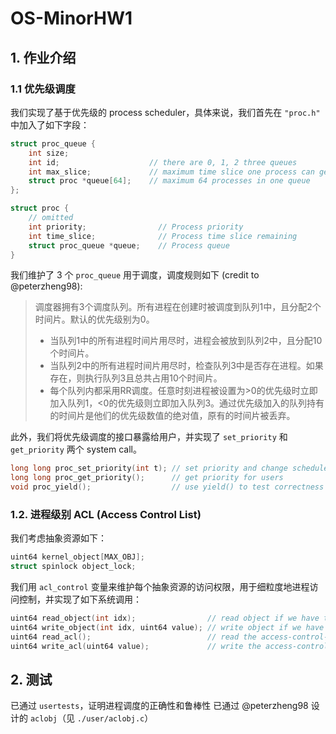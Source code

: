 # OS-MinorHW1

## 1. 作业介绍

### 1.1 优先级调度

我们实现了基于优先级的 process scheduler，具体来说，我们首先在 `"proc.h"` 中加入了如下字段：

```c++
struct proc_queue {
    int size;
    int id;                    // there are 0, 1, 2 three queues
    int max_slice;             // maximum time slice one process can get
    struct proc *queue[64];    // maximum 64 processes in one queue
};

struct proc {
    // omitted
    int priority;                // Process priority
    int time_slice;              // Process time slice remaining
    struct proc_queue *queue;    // Process queue
}
```

我们维护了 3 个 `proc_queue` 用于调度，调度规则如下 (credit to @peterzheng98):

> 调度器拥有3个调度队列。所有进程在创建时被调度到队列1中，且分配2个时间片。默认的优先级别为0。
> - 当队列1中的所有进程时间片用尽时，进程会被放到队列2中，且分配10个时间片。
> - 当队列2中的所有进程时间片用尽时，检查队列3中是否存在进程。如果存在，则执行队列3且总共占用10个时间片。
> - 每个队列内都采用RR调度。任意时刻进程被设置为>0的优先级时立即加入队列1，<0的优先级则立即加入队列3。通过优先级加入的队列持有的时间片是他们的优先级数值的绝对值，原有的时间片被丢弃。

此外，我们将优先级调度的接口暴露给用户，并实现了 `set_priority` 和 `get_priority` 两个 system call。

```c++
long long proc_set_priority(int t); // set priority and change schedule queue
long long proc_get_priority();      // get priority for users
void proc_yield();                  // use yield() to test correctness
```

### 1.2. 进程级别 ACL (Access Control List)

我们考虑抽象资源如下：

```c++
uint64 kernel_object[MAX_OBJ];
struct spinlock object_lock;
```

我们用 `acl_control` 变量来维护每个抽象资源的访问权限，用于细粒度地进程访问控制，并实现了如下系统调用：

```c++
uint64 read_object(int idx);                // read object if we have the permission
uint64 write_object(int idx, uint64 value); // write object if we have the permission
uint64 read_acl();                          // read the access-control-list
uint64 write_acl(uint64 value);             // write the access-control-list
```

## 2. 测试

已通过 `usertests`，证明进程调度的正确性和鲁棒性
已通过 @peterzheng98 设计的 `aclobj`（见 `./user/aclobj.c`）